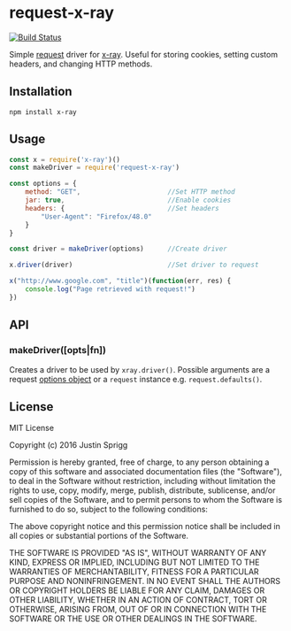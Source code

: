 # request-x-ray
[![Build Status](https://travis-ci.org/Crazometer/request-x-ray.svg?branch=master)](https://travis-ci.org/Crazometer/request-x-ray)

Simple [request](https://github.com/request/request) driver for [x-ray](https://github.com/lapwinglabs/x-ray). Useful for storing cookies, setting custom headers, and changing HTTP methods.

## Installation

```
npm install x-ray
```

## Usage

```js
const x = require('x-ray')()
const makeDriver = require('request-x-ray')

const options = {
	method: "GET", 						//Set HTTP method
	jar: true, 							//Enable cookies
	headers: {							//Set headers
		"User-Agent": "Firefox/48.0"
	}
}

const driver = makeDriver(options)		//Create driver

x.driver(driver)						//Set driver to request

x("http://www.google.com", "title")(function(err, res) {
	console.log("Page retrieved with request!")
})
```
## API

### makeDriver([opts|fn])

Creates a driver to be used by `xray.driver()`. Possible arguments are a request [options object](https://github.com/request/request#requestoptions-callback) or a `request` instance e.g. `request.defaults()`.

## License

MIT License

Copyright (c) 2016 Justin Sprigg

Permission is hereby granted, free of charge, to any person obtaining a copy
of this software and associated documentation files (the "Software"), to deal
in the Software without restriction, including without limitation the rights
to use, copy, modify, merge, publish, distribute, sublicense, and/or sell
copies of the Software, and to permit persons to whom the Software is
furnished to do so, subject to the following conditions:

The above copyright notice and this permission notice shall be included in all
copies or substantial portions of the Software.

THE SOFTWARE IS PROVIDED "AS IS", WITHOUT WARRANTY OF ANY KIND, EXPRESS OR
IMPLIED, INCLUDING BUT NOT LIMITED TO THE WARRANTIES OF MERCHANTABILITY,
FITNESS FOR A PARTICULAR PURPOSE AND NONINFRINGEMENT. IN NO EVENT SHALL THE
AUTHORS OR COPYRIGHT HOLDERS BE LIABLE FOR ANY CLAIM, DAMAGES OR OTHER
LIABILITY, WHETHER IN AN ACTION OF CONTRACT, TORT OR OTHERWISE, ARISING FROM,
OUT OF OR IN CONNECTION WITH THE SOFTWARE OR THE USE OR OTHER DEALINGS IN THE
SOFTWARE.